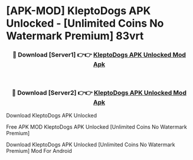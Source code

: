 # [APK-MOD] KleptoDogs APK Unlocked - [Unlimited Coins No Watermark Premium] 83vrt



<div align="center">
<h3>🔴 Download [Server1] 👉👉 <a href="https://momento.my/?title=KleptoDogs_APK_Unlocked">KleptoDogs APK Unlocked Mod Apk</a></h3><br>

<h3>🔴 Download [Server2] 👉👉 <a href="https://momento.my/?title=KleptoDogs_APK_Unlocked">KleptoDogs APK Unlocked Mod Apk</a></h3>
</div>



Download KleptoDogs APK Unlocked 

Free APK MOD KleptoDogs APK Unlocked [Unlimited Coins No Watermark Premium]

Download KleptoDogs APK Unlocked [Unlimited Coins No Watermark Premium] Mod For Android
